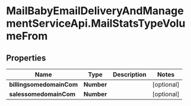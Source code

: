 # MailBabyEmailDeliveryAndManagementServiceApi.MailStatsTypeVolumeFrom

## Properties

Name | Type | Description | Notes
------------ | ------------- | ------------- | -------------
**billingsomedomainCom** | **Number** |  | [optional] 
**salessomedomainCom** | **Number** |  | [optional] 


